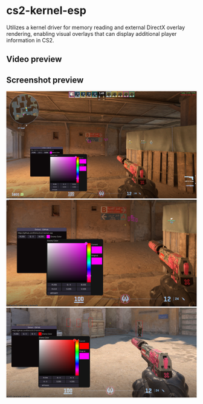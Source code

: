 # cs2-kernel-esp
Utilizes a kernel driver for memory reading and external DirectX overlay rendering, enabling visual overlays that can display additional player information in CS2.

## Video preview

## Screenshot preview
<img src="https://raw.githubusercontent.com/Extravi/cs2-kernel-esp/main/screenshots/Screenshot%202024-04-11%20035532.png" width="600">
<img src="https://raw.githubusercontent.com/Extravi/cs2-kernel-esp/main/screenshots/Screenshot%202024-04-11%20035547.png" width="600">
<img src="https://raw.githubusercontent.com/Extravi/cs2-kernel-esp/main/screenshots/Screenshot%202024-04-11%20035923.png" width="600">
